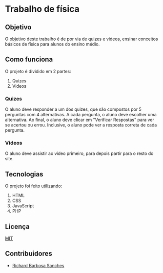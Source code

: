 # Trabalho de física

## Objetivo

O objetivo deste trabalho é de por via de quizes e videos, ensinar conceitos básicos de física para alunos do ensino médio. 

## Como funciona

O projeto é dividido em 2 partes:

1. Quizes
2. Videos

### Quizes

O aluno deve responder a um dos quizes, que são compostos por 5 perguntas com 4 alternativas. A cada pergunta, o aluno deve escolher uma alternativa. Ao final, o aluno deve clicar em "Verificar Respostas" para ver se acertou ou errou. Inclusive, o aluno pode ver a resposta correta de cada pergunta.

### Videos

O aluno deve assistir ao vídeo primeiro, para depois partir para o resto do site.

## Tecnologias

O projeto foi feito utilizando:

1. HTML
2. CSS
3. JavaScript
4. PHP

## Licença

[MIT](https://choosealicense.com/licenses/mit/)

## Contribuidores

- [Richard Barbosa Sanches](https://github.com/Richardsan1)
